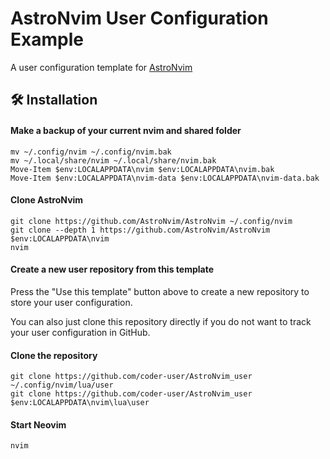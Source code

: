 # AstroNvim User Configuration Example

A user configuration template for [AstroNvim](https://github.com/AstroNvim/AstroNvim)

## 🛠️ Installation

#### Make a backup of your current nvim and shared folder

```shell
mv ~/.config/nvim ~/.config/nvim.bak
mv ~/.local/share/nvim ~/.local/share/nvim.bak
Move-Item $env:LOCALAPPDATA\nvim $env:LOCALAPPDATA\nvim.bak
Move-Item $env:LOCALAPPDATA\nvim-data $env:LOCALAPPDATA\nvim-data.bak
```

#### Clone AstroNvim

```shell
git clone https://github.com/AstroNvim/AstroNvim ~/.config/nvim
git clone --depth 1 https://github.com/AstroNvim/AstroNvim $env:LOCALAPPDATA\nvim
nvim
```

#### Create a new user repository from this template

Press the "Use this template" button above to create a new repository to store your user configuration.

You can also just clone this repository directly if you do not want to track your user configuration in GitHub.

#### Clone the repository

```shell
git clone https://github.com/coder-user/AstroNvim_user ~/.config/nvim/lua/user
git clone https://github.com/coder-user/AstroNvim_user $env:LOCALAPPDATA\nvim\lua\user
```

#### Start Neovim

```shell
nvim
```
